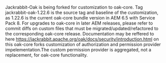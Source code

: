 Jackrabbit-Oak is being forked for customization to oak-core. 
Tag jackrabbit-oak-1.22.6 is the source tag and baseline of the customization, as 1.22.6 is the current oak-core bundle version in AEM 6.5 with Service Pack 8. 
For upgrades to oak-core in later AEM releases, please refer to commit diffs on custom files that must be migrated/updated/refactored to the corresponding oak-core release.
Documentation may be reffered to here https://jackrabbit.apache.org/oak/docs/security/introduction.html on this oak-core forks customization of authorization and permission provider impelementation.The custom permission provider is aggregated, not a replacement, for oak-core functionality.   
